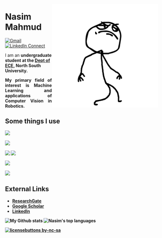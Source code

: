 <a target="_blank"><img height = "340" width="350" align="right" src="https://github.com/Nasim-Mahmud/Nasim-Mahmud/blob/main/images/1.gif"></a>

# Nasim Mahmud

[![Gmail](https://img.shields.io/badge/%20-Send%20Mail-black?color=14171A&labelColor=ef5350&logo=gmail&logoColor=ffffff)](mailto:nasim.mishu@northsouth.edu)
[![LinkedIn Connect](https://img.shields.io/badge/%20-Connect-black?color=14171A&labelColor=212121&logo=linkedin&logoColor=ffffff)](https://www.linkedin.com/in/nasim-mahmud/)

<p1 align="justify">
I am an <b>undergraduate student at the <a href="http://ece.northsouth.edu/" target="_blank">Dept of ECE</a>, North South University.
</p1>

<p align="justify">
My primary field of interest is <b>Machine Learning</b> and applications of <b>Computer Vision</b> in <b>Robotics</b>.

</p>

## Some things I use
<code><img height="50" src="https://www.vectorlogo.zone/logos/python/python-ar21.svg"></code>
<!-- <code><img height="50" src="https://www.vectorlogo.zone/logos/djangoproject/djangoproject-ar21.svg"></code> -->
<!-- <code><img height="50" src="https://www.vectorlogo.zone/logos/pytorch/pytorch-ar21.svg"></code> -->
<code><img height="50" src="https://www.vectorlogo.zone/logos/jupyter/jupyter-ar21.svg"></code>
<!-- <code><img height="50" src="https://www.vectorlogo.zone/logos/tensorflow/tensorflow-ar21.svg"></code> -->
<code><img height="50" src="https://www.vectorlogo.zone/logos/visualstudio_code/visualstudio_code-ar21.svg"></code>
<code><img height="50" src="https://www.vectorlogo.zone/logos/numpy/numpy-ar21.svg"></code>
<!-- <code><img height="50" src="https://www.vectorlogo.zone/logos/nvidia/nvidia-ar21.svg"></code> -->
<!-- <code><img height="50" src="https://www.vectorlogo.zone/logos/json/json-ar21.svg"></code> -->
<!-- <code><img height="50" src="https://www.vectorlogo.zone/logos/kaggle/kaggle-ar21.svg"></code> -->
<code><img height="50" src="https://www.vectorlogo.zone/logos/mysql/mysql-ar21.svg"></code>
<!-- <code><img height="50" src="https://www.vectorlogo.zone/logos/sqlite/sqlite-ar21.svg"></code> -->
<code><img height="50" src="https://www.vectorlogo.zone/logos/github/github-ar21.svg"></code>
<!-- <code><img height="50" src="https://www.vectorlogo.zone/logos/linux/linux-ar21.svg"></code> -->
<!-- <code><img height="50" src="https://www.vectorlogo.zone/logos/raspberrypi/raspberrypi-ar21.svg"></code> -->
<!-- <code><img height="50" src="https://www.vectorlogo.zone/logos/google_cloud/google_cloud-ar21.svg"></code> -->


## External Links
* [ResearchGate](https://www.researchgate.net/profile/Nasim_Mishu)
* [Google Scholar](https://scholar.google.com/citations?hl=en&authuser=1&user=jl0XIuAAAAAJ)
* [LinkedIn](https://www.linkedin.com/in/nasim-mahmud/)




![My Github stats](https://github-readme-stats.vercel.app/api?username=Nasim-Mahmud&show_icons=true&hide_border=true)
![Nasim's top languages](https://github-readme-stats.vercel.app/api/top-langs/?username=Nasim-Mahmud&layout=compact&hide_border=true)
<!--

Here are some ideas to get you started:

- 🔭 I’m currently working on ...
- 🌱 I’m currently learning ...
- 👯 I’m looking to collaborate on ...
- 🤔 I’m looking for help with ...
- 💬 Ask me about ...
- 📫 How to reach me: ...
- 😄 Pronouns: ...
- ⚡ Fun fact: ...
-->
[![licensebuttons by-nc-sa](https://licensebuttons.net/l/by-nc-sa/3.0/88x31.png)](https://creativecommons.org/licenses/by-nc-sa/4.0)
